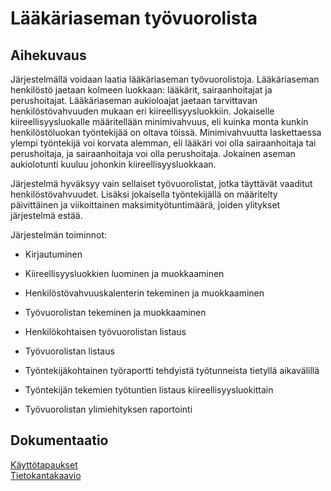 # Lääkäriaseman työvuorolista

## Aihekuvaus

Järjestelmällä voidaan laatia lääkäriaseman työvuorolistoja. Lääkäriaseman henkilöstö jaetaan kolmeen luokkaan: lääkärit, sairaanhoitajat ja perushoitajat. Lääkäriaseman aukioloajat jaetaan tarvittavan henkilöstövahvuuden mukaan eri kiireellisyysluokkiin. Jokaiselle kiireellisyysluokalle määritellään minimivahvuus, eli kuinka monta kunkin henkilöstöluokan työntekijää on oltava töissä. Minimivahvuutta laskettaessa ylempi työntekijä voi korvata alemman, eli lääkäri voi olla sairaanhoitaja tai perushoitaja, ja sairaanhoitaja voi olla perushoitaja. Jokainen aseman aukiolotunti kuuluu johonkin kiireellisyysluokkaan.

Järjestelmä hyväksyy vain sellaiset työvuorolistat, jotka täyttävät vaaditut henkilöstövahvuudet. Lisäksi jokaisella työntekijällä on määritelty päivittäinen ja viikoittainen maksimityötuntimäärä, joiden ylitykset järjestelmä estää.

Järjestelmän toiminnot:

- Kirjautuminen

- Kiireellisyysluokkien luominen ja muokkaaminen

- Henkilöstövahvuuskalenterin tekeminen ja muokkaaminen

- Työvuorolistan tekeminen ja muokkaaminen

- Henkilökohtaisen työvuorolistan listaus

- Työvuorolistan listaus

- Työntekijäkohtainen työraportti tehdyistä työtunneista tietyllä aikavälillä

- Työntekijän tekemien työtuntien listaus kiireellisyysluokittain

- Työvuorolistan ylimiehityksen raportointi


## Dokumentaatio

[Käyttötapaukset](https://github.com/essitepp/laakariaseman-tyovuorolista/blob/master/documentation/usecases.md)  
[Tietokantakaavio](https://github.com/essitepp/laakariaseman-tyovuorolista/blob/master/documentation/diagram.md)
